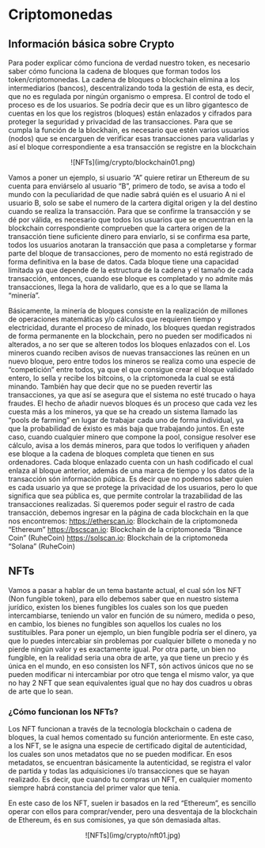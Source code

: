 # Criptomonedas

## Información básica sobre Crypto

Para poder explicar cómo funciona de verdad nuestro token, es necesario saber cómo funciona la cadena de bloques que forman todos los token/criptomonedas. 
La cadena de bloques o blockchain elimina a los intermediarios (bancos), descentralizando toda la gestión de esta, es decir, que no es regulada por ningún organismo o empresa. El control de todo el proceso es de los usuarios. Se podría decir que es un libro gigantesco de cuentas en los que los registros (bloques) están enlazados y cifrados para proteger la seguridad y privacidad de las transacciones. Para que se cumpla la función de la blockhain, es necesario que estén varios usuarios (nodos) que se encarguen de verificar esas transacciones para validarlas y así el bloque correspondiente a esa transacción se registre en la blockchain
<center>
![NFTs](img/crypto/blockchain01.png)
</center>

Vamos a poner un ejemplo, si usuario “A” quiere retirar un Ethereum de su cuenta para enviárselo al usuario “B”, primero de todo, se avisa a todo el mundo con la peculiaridad de que nadie sabrá quién es el usuario A ni el usuario B, solo se sabe el numero de la cartera digital origen y la del destino cuando se realiza la transacción. Para que se confirme la transacción y se dé por válida, es necesario que todos los usuarios que se encuentran en la blockchain correspondiente comprueben que la cartera origen de la transacción tiene suficiente dinero para enviarlo, si se confirma esa parte, todos los usuarios anotaran la transacción que pasa a completarse y formar parte del bloque de transacciones, pero de momento no está registrado de forma definitiva en la base de datos. Cada bloque tiene una capacidad limitada ya que depende de la estructura de la cadena y el tamaño de cada transacción, entonces, cuando ese bloque es completado y no admite más transacciones, llega la hora de validarlo, que es a lo que se llama la “minería”.

Básicamente, la minería de bloques consiste en la realización de millones de operaciones matemáticas y/o cálculos que requieren tiempo y electricidad, durante el proceso de minado, los bloques quedan registrados de forma permanente en la blockchain, pero no pueden ser modificados ni alterados, a no ser que se alteren todos los bloques enlazados con el. Los mineros cuando reciben avisos de nuevas transacciones las reúnen en un nuevo bloque, pero entre todos los mineros se realiza como una especie de “competición” entre todos, ya que el que consigue crear el bloque validado entero, lo sella y recibe los bitcoins, o la criptomoneda la cual se está minando. También hay que decir que no se pueden revertir las transacciones, ya que así se asegura que el sistema no esté trucado o haya fraudes.
El hecho de añadir nuevos bloques és un proceso que cada vez les cuesta más a los mineros, ya que se ha creado un sistema llamado las “pools de farming” en lugar de trabajar cada uno de forma individual, ya que la probabilidad de éxisto es más baja que trabajando juntos. En este caso, cuando cualquier minero que compone la pool, consigue resolver ese cálculo, avisa a los demás mineros, para que todos lo verifiquen y añaden ese bloque a la cadena de bloques completa que tienen en sus ordenadores.
Cada bloque enlazado cuenta con un hash codificado el cual enlaza al bloque anterior, además de una marca de tiempo y los datos de la transacción són información púbica. Es decir que no podemos saber quien es cada usuario ya que se protege la privacidad de los usuarios, pero lo que significa que sea pública es, que permite controlar la trazabilidad de las transacciones realizadas.
Si queremos poder seguir el rastro de cada transacción, debemos ingresar en la página de cada blockchain en la que nos encontremos:
https://etherscan.io: Blockchain de la criptomoneda “Ethereum”
https://bscscan.io: Blockchain de la criptomoneda “Binance Coin” (RuheCoin)
https://solscan.io: Blockchain de la criptomoneda “Solana” (RuheCoin)
 
## NFTs

Vamos a pasar a hablar de un tema bastante actual, el cual són los NFT (Non fungible token), para ello debemos saber que en nuestro sistema jurídico, existen los bienes fungibles los cuales son los que pueden intercambiarse, teniendo un valor en función de  su número, medida o peso, en cambio, los bienes no fungibles son aquellos los cuales no los sustituibles. Para poner un ejemplo, un bien fungible podría ser el dinero, ya que lo puedes intercabiar sin problemas por cualquier billete o moneda y no pierde ningún valor y es exactamente igual. Por otra parte, un bien no fungible, en la realidad seria una obra de arte, ya que tiene un precio y és única en el mundo, en eso consisten los NFT, són activos únicos que no se pueden modificar ni intercambiar por otro que tenga el mismo valor, ya que no hay 2 NFT que sean equivalentes igual que no hay dos cuadros u obras de arte que lo sean.

### ¿Cómo funcionan los NFTs?

Los NFT funcionan a través de la tecnología blockchain o cadena de bloques, la cual hemos comentado su función anteriormente. En este caso, a los NFT, se le asigna una especie de certificado digital de autenticidad, los cuales son unos metadatos que no se pueden modificar. En esos metadatos, se encuentran básicamente la autenticidad, se registra el valor de partida y todas las adquisiciones i/o transacciones que se hayan realizado. Es decir, que cuando tu compras un NFT, en cualquier momento siempre habrá constancia del primer valor que tenia. 

En este caso de los NFT, suelen ir basados en la red “Ethereum”, es sencillo operar con ellos para comprar/vender, pero una desventaja de la blockchain de Ethereum, és en sus comisiones, ya que són demasiada altas. 
<center>
![NFTs](img/crypto/nft01.jpg)
</center>